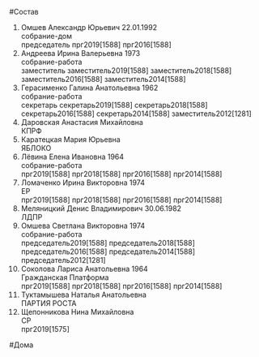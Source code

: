 #Состав  
1. Омшев Александр Юрьевич 22.01.1992  
    собрание-дом  
    председатель прг2019[1588] прг2016[1588]  
2. Андреева Ирина Валерьевна 1973  
    собрание-работа  
    заместитель заместитель2019[1588] заместитель2018[1588] заместитель2016[1588] заместитель2014[1588]  
3. Герасименко Галина Анатольевна 1962  
    собрание-работа  
    секретарь секретарь2019[1588] секретарь2018[1588] секретарь2016[1588] секретарь2014[1588] заместитель2012[1281]  
4. Даровская Анастасия Михайловна  
    КПРФ  
5. Каратецкая Мария Юрьевна  
    ЯБЛОКО  
6. Лёвина Елена Ивановна 1964  
    собрание-работа  
    прг2019[1588] прг2018[1588] прг2016[1588] прг2014[1588]  
7. Ломаченко Ирина Викторовна 1974  
    ЕР  
    прг2019[1588] прг2018[1588] прг2016[1588] прг2014[1588]  
8. Меляницкий Денис Владимирович 30.06.1982  
    ЛДПР  
9. Омшева Светлана Викторовна 1974  
    собрание-работа  
    председатель2019[1588] председатель2018[1588] председатель2016[1588] председатель2014[1588] председатель2012[1281]  
10. Соколова Лариса Анатольевна 1964  
    Гражданская Платформа  
    прг2019[1588] прг2018[1588] прг2016[1588] прг2014[1588]  
11. Туктамышева Наталья Анатольевна  
    ПАРТИЯ РОСТА  
12. Щепонникова Нина Михайловна  
    СР  
    прг2019[1575]  
  
#Дома  
